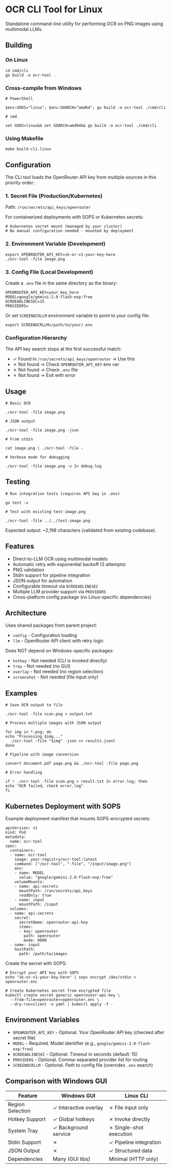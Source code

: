 # OCR CLI Tool for Linux

Standalone command-line utility for performing OCR on PNG images using multimodal LLMs.

## Building

### On Linux
```
cd cmd/cli
go build -o ocr-tool .
```

### Cross-compile from Windows

```
# PowerShell

$env:GOOS="linux"; $env:GOARCH="amd64"; go build -o ocr-tool ./cmd/cli

# cmd

set GOOS=linux&& set GOARCH=amd64&& go build -o ocr-tool ./cmd/cli

```

### Using Makefile

```
make build-cli-linux

```

## Configuration

The CLI tool loads the OpenRouter API key from multiple sources in this priority order:

### 1. Secret File (Production/Kubernetes)
Path: `/run/secrets/api_keys/openrouter`

For containerized deployments with SOPS or Kubernetes secrets:
```
# Kubernetes secret mount (managed by your cluster)
# No manual configuration needed - mounted by deployment
```

### 2. Environment Variable (Development)
```
export OPENROUTER_API_KEY=sk-or-v1-your-key-here
./ocr-tool -file image.png
```

### 3. Config File (Local Development)
Create a `.env` file in the same directory as the binary:
```
OPENROUTER_API_KEY=your_key_here
MODEL=google/gemini-2.0-flash-exp:free
OCRDEADLINESEC=15
PROVIDERS=
```

Or set `SCREENOCRLLM` environment variable to point to your config file:
```
export SCREENOCRLLM=/path/to/your/.env
```

### Configuration Hierarchy
The API key search stops at the first successful match:
- ✓ Found in `/run/secrets/api_keys/openrouter` → Use this
- ✗ Not found → Check `OPENROUTER_API_KEY` env var
- ✗ Not found → Check `.env` file
- ✗ Not found → Exit with error

## Usage

```
# Basic OCR

./ocr-tool -file image.png

# JSON output

./ocr-tool -file image.png -json

# From stdin

cat image.png | ./ocr-tool -file -

# Verbose mode for debugging

./ocr-tool -file image.png -v 2> debug.log

```

## Testing

```
# Run integration tests (requires API key in .env)

go test -v

# Test with existing test-image.png

./ocr-tool -file ../../test-image.png

```

Expected output: ~2,198 characters (validated from existing codebase).

## Features

- Direct-to-LLM OCR using multimodal models
- Automatic retry with exponential backoff (3 attempts)
- PNG validation
- Stdin support for pipeline integration
- JSON output for automation
- Configurable timeout via `OCRDEADLINESEC`
- Multiple LLM provider support via `PROVIDERS`
- Cross-platform config package (no Linux-specific dependencies)

## Architecture

Uses shared packages from parent project:
- `config` - Configuration loading
- `llm` - OpenRouter API client with retry logic

Does NOT depend on Windows-specific packages:
- `hotkey` - Not needed (CLI is invoked directly)
- `tray` - Not needed (no GUI)
- `overlay` - Not needed (no region selection)
- `screenshot` - Not needed (file input only)

## Examples

```
# Save OCR output to file

./ocr-tool -file scan.png > output.txt

# Process multiple images with JSON output

for img in *.png; do
echo "Processing $img..."
  ./ocr-tool -file "$img" -json >> results.jsonl
done

# Pipeline with image conversion

convert document.pdf page.png && ./ocr-tool -file page.png

# Error handling

if ! ./ocr-tool -file scan.png > result.txt 2> error.log; then
echo "OCR failed, check error.log"
fi

```

## Kubernetes Deployment with SOPS

Example deployment manifest that mounts SOPS-encrypted secrets:

```
apiVersion: v1
kind: Pod
metadata:
  name: ocr-tool
spec:
  containers:
  - name: ocr-tool
    image: your-registry/ocr-tool:latest
    command: ["/ocr-tool", "-file", "/input/image.png"]
    env:
    - name: MODEL
      value: "google/gemini-2.0-flash-exp:free"
    volumeMounts:
    - name: api-secrets
      mountPath: /run/secrets/api_keys
      readOnly: true
    - name: input
      mountPath: /input
  volumes:
  - name: api-secrets
    secret:
      secretName: openrouter-api-key
      items:
      - key: openrouter
        path: openrouter
        mode: 0600
  - name: input
    hostPath:
      path: /path/to/images
```

Create the secret with SOPS:
```
# Encrypt your API key with SOPS
echo "sk-or-v1-your-key-here" | sops encrypt /dev/stdin > openrouter.enc

# Create Kubernetes secret from encrypted file
kubectl create secret generic openrouter-api-key \
  --from-file=openrouter=openrouter.enc \
  --dry-run=client -o yaml | kubectl apply -f -
```

## Environment Variables

- `OPENROUTER_API_KEY` - Optional. Your OpenRouter API key (checked after secret file)
- `MODEL` - Required. Model identifier (e.g., `google/gemini-2.0-flash-exp:free`)
- `OCRDEADLINESEC` - Optional. Timeout in seconds (default: 15)
- `PROVIDERS` - Optional. Comma-separated provider list for routing
- `SCREENOCRLLM` - Optional. Path to config file (overrides `.env` search)

## Comparison with Windows GUI

| Feature | Windows GUI | Linux CLI |
|---------|-------------|-----------|
| Region Selection | ✓ Interactive overlay | ✗ File input only |
| Hotkey Support | ✓ Global hotkeys | ✗ Invoke directly |
| System Tray | ✓ Background service | ✗ Single-shot execution |
| Stdin Support | ✗ | ✓ Pipeline integration |
| JSON Output | ✗ | ✓ Structured data |
| Dependencies | Many (GUI libs) | Minimal (HTTP only) |